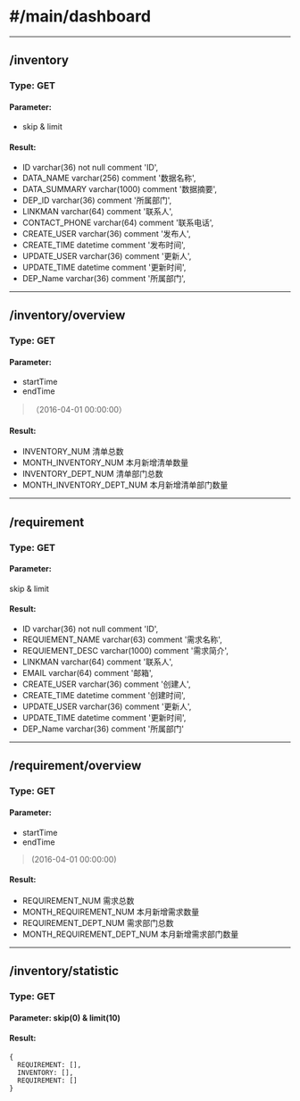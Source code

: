 # #/main/dashboard

-------------

## /inventory

### Type: GET

#### Parameter:
* skip & limit

#### Result:
* ID                   varchar(36) not null comment 'ID',
* DATA_NAME            varchar(256) comment '数据名称',
* DATA_SUMMARY         varchar(1000) comment '数据摘要',
* DEP_ID               varchar(36) comment '所属部门',
* LINKMAN              varchar(64) comment '联系人',
* CONTACT_PHONE        varchar(64) comment '联系电话',
* CREATE_USER          varchar(36) comment '发布人',
* CREATE_TIME          datetime comment '发布时间',
* UPDATE_USER          varchar(36) comment '更新人',
* UPDATE_TIME          datetime comment '更新时间',
* DEP_Name               varchar(36) comment '所属部门',

-------------

## /inventory/overview

### Type: GET

#### Parameter:
* startTime
* endTime
>（2016-04-01 00:00:00）

#### Result:
* INVENTORY_NUM 清单总数
* MONTH_INVENTORY_NUM 本月新增清单数量
* INVENTORY_DEPT_NUM 清单部门总数
* MONTH_INVENTORY_DEPT_NUM 本月新增清单部门数量

-------------

## /requirement
### Type: GET
#### Parameter:
skip & limit
#### Result:
* ID                   varchar(36) not null comment 'ID',
* REQUIEMENT_NAME      varchar(63) comment '需求名称',
* REQUIEMENT_DESC      varchar(1000) comment '需求简介',
* LINKMAN              varchar(64) comment '联系人',
* EMAIL                varchar(64) comment '邮箱',
* CREATE_USER          varchar(36) comment '创建人',
* CREATE_TIME          datetime comment '创建时间',
* UPDATE_USER          varchar(36) comment '更新人',
* UPDATE_TIME          datetime comment '更新时间',
* DEP_Name             varchar(36) comment '所属部门'

-------------

## /requirement/overview

### Type: GET

#### Parameter:
* startTime
* endTime
> (2016-04-01 00:00:00)

#### Result:
* REQUIREMENT_NUM 需求总数
* MONTH_REQUIREMENT_NUM  本月新增需求数量
* REQUIREMENT_DEPT_NUM 需求部门总数
* MONTH_REQUIREMENT_DEPT_NUM  本月新增需求部门数量

-------------

## /inventory/statistic

### Type: GET

#### Parameter: skip(0) & limit(10)

#### Result:
    {
      REQUIREMENT: [],
      INVENTORY: [],
      REQUIREMENT: []
    }
